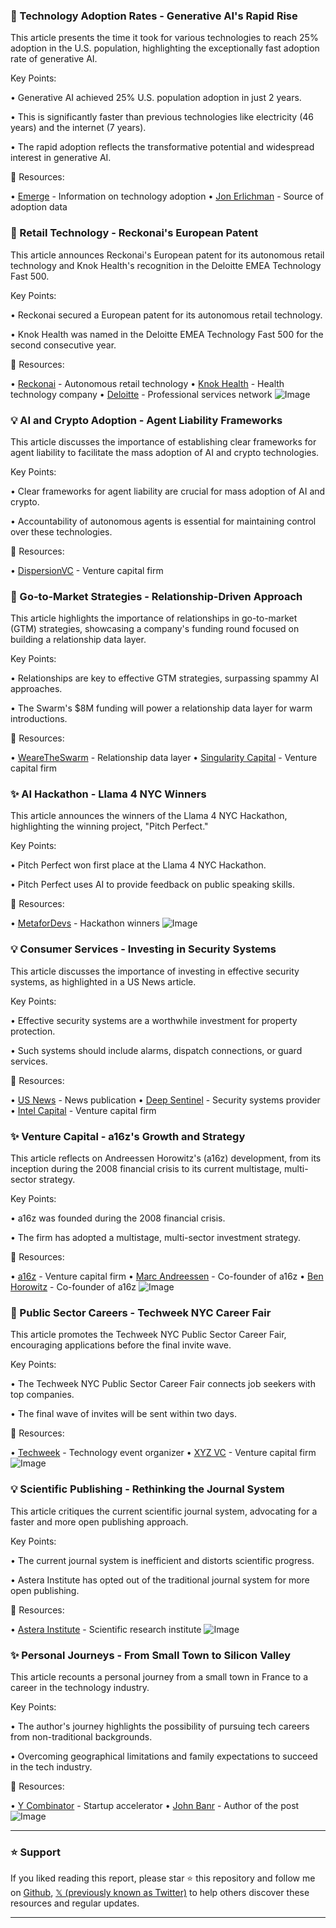 ### 🤖 Technology Adoption Rates - Generative AI's Rapid Rise

This article presents the time it took for various technologies to reach 25% adoption in the U.S. population, highlighting the exceptionally fast adoption rate of generative AI.

Key Points:

• Generative AI achieved 25% U.S. population adoption in just 2 years.


• This is significantly faster than previous technologies like electricity (46 years) and the internet (7 years).


• The rapid adoption reflects the transformative potential and widespread interest in generative AI.


🔗 Resources:

• [Emerge](https://x.com/emerge_be) -  Information on technology adoption
• [Jon Erlichman](https://x.com/JonErlichman) -  Source of adoption data


### 🚀  Retail Technology - Reckonai's European Patent

This article announces Reckonai's European patent for its autonomous retail technology and Knok Health's recognition in the Deloitte EMEA Technology Fast 500.

Key Points:

• Reckonai secured a European patent for its autonomous retail technology.


• Knok Health was named in the Deloitte EMEA Technology Fast 500 for the second consecutive year.


🔗 Resources:

• [Reckonai](https://x.com/Reckonai) - Autonomous retail technology
• [Knok Health](https://x.com/knokhealth) -  Health technology company
• [Deloitte](https://x.com/Deloitte) -  Professional services network
![Image](https://pbs.twimg.com/media/GshFpA2XQAAXPFw?format=jpg&name=small)


### 💡 AI and Crypto Adoption - Agent Liability Frameworks

This article discusses the importance of establishing clear frameworks for agent liability to facilitate the mass adoption of AI and crypto technologies.

Key Points:

•  Clear frameworks for agent liability are crucial for mass adoption of AI and crypto.


• Accountability of autonomous agents is essential for maintaining control over these technologies.


🔗 Resources:

• [DispersionVC](https://x.com/DispersionVC) - Venture capital firm


### 🚀  Go-to-Market Strategies - Relationship-Driven Approach

This article highlights the importance of relationships in go-to-market (GTM) strategies, showcasing a company's funding round focused on building a relationship data layer.

Key Points:

•  Relationships are key to effective GTM strategies, surpassing spammy AI approaches.


•  The Swarm's $8M funding will power a relationship data layer for warm introductions.


🔗 Resources:

• [WeareTheSwarm](https://x.com/wearetheswarm) - Relationship data layer
• [Singularity Capital](https://x.com/Singularity_VC) - Venture capital firm


### ✨  AI Hackathon - Llama 4 NYC Winners

This article announces the winners of the Llama 4 NYC Hackathon, highlighting the winning project, "Pitch Perfect."

Key Points:

• Pitch Perfect won first place at the Llama 4 NYC Hackathon.


• Pitch Perfect uses AI to provide feedback on public speaking skills.


🔗 Resources:

• [MetaforDevs](https://x.com/MetaforDevs) -  Hackathon winners
![Image](https://pbs.twimg.com/amplify_video_thumb/1929653807518277632/img/3zFqeXX87ukZIw3e.jpg)


### 💡  Consumer Services - Investing in Security Systems

This article discusses the importance of investing in effective security systems, as highlighted in a US News article.

Key Points:

• Effective security systems are a worthwhile investment for property protection.


•  Such systems should include alarms, dispatch connections, or guard services.


🔗 Resources:

• [US News](https://x.com/usnews) - News publication
• [Deep Sentinel](https://x.com/deep_sentinel) - Security systems provider
• [Intel Capital](https://x.com/intelcapital) - Venture capital firm


### ✨  Venture Capital - a16z's Growth and Strategy

This article reflects on Andreessen Horowitz's (a16z) development, from its inception during the 2008 financial crisis to its current multistage, multi-sector strategy.

Key Points:

• a16z was founded during the 2008 financial crisis.


• The firm has adopted a multistage, multi-sector investment strategy.


🔗 Resources:

• [a16z](https://x.com/a16z) - Venture capital firm
• [Marc Andreessen](https://x.com/pmarca) - Co-founder of a16z
• [Ben Horowitz](https://x.com/bhorowitz) - Co-founder of a16z
![Image](https://pbs.twimg.com/amplify_video_thumb/1929656520515489792/img/MHFSSAWxwIBlMJJk.jpg)


### 🚀 Public Sector Careers - Techweek NYC Career Fair

This article promotes the Techweek NYC Public Sector Career Fair, encouraging applications before the final invite wave.

Key Points:

• The Techweek NYC Public Sector Career Fair connects job seekers with top companies.


•  The final wave of invites will be sent within two days.


🔗 Resources:

• [Techweek](https://x.com/Techweek_) -  Technology event organizer
• [XYZ VC](https://x.com/xyz_vc) - Venture capital firm
![Image](https://pbs.twimg.com/media/GseFW8bacAAkSXk?format=png&name=small)


### 💡 Scientific Publishing - Rethinking the Journal System

This article critiques the current scientific journal system, advocating for a faster and more open publishing approach.

Key Points:

• The current journal system is inefficient and distorts scientific progress.


• Astera Institute has opted out of the traditional journal system for more open publishing.



🔗 Resources:

• [Astera Institute](https://x.com/AsteraInstitute) - Scientific research institute
![Image](https://pbs.twimg.com/media/Gsdgx6Ab0AIWIIO?format=jpg&name=small)


### ✨  Personal Journeys - From Small Town to Silicon Valley

This article recounts a personal journey from a small town in France to a career in the technology industry.

Key Points:

• The author's journey highlights the possibility of pursuing tech careers from non-traditional backgrounds.


•  Overcoming geographical limitations and family expectations to succeed in the tech industry.



🔗 Resources:

• [Y Combinator](https://x.com/ycombinator) - Startup accelerator
• [John Banr](https://x.com/JohnBanr) - Author of the post
![Image](https://pbs.twimg.com/media/GsczxIoaAAA1Fpy?format=jpg&name=small)


---

### ⭐️ Support

If you liked reading this report, please star ⭐️ this repository and follow me on [Github](https://github.com/Drix10), [𝕏 (previously known as Twitter)](https://x.com/DRIX_10_) to help others discover these resources and regular updates.

---